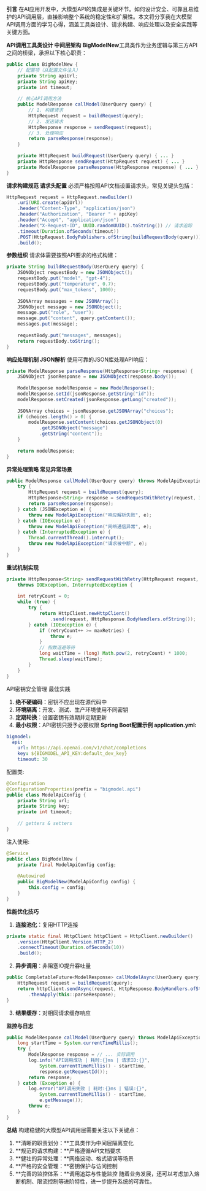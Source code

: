 **引言**
在AI应用开发中，大模型API的集成是关键环节。如何设计安全、可靠且易维护的API调用层，直接影响整个系统的稳定性和扩展性。本文将分享我在大模型API调用方面的学习心得，涵盖工具类设计、请求构建、响应处理以及安全实践等关键方面。

**API调用工具类设计
中间层架构**
**BigModelNew**工具类作为业务逻辑与第三方API之间的桥梁，承担以下核心职责：
```java
public class BigModelNew {
    // 配置项（从配置文件注入）
    private String apiUrl;
    private String apiKey;
    private int timeout;
    
    // 核心API调用方法
    public ModelResponse callModel(UserQuery query) {
        // 1. 构建请求
        HttpRequest request = buildRequest(query);
        // 2. 发送请求
        HttpResponse response = sendRequest(request);
        // 3. 处理响应
        return parseResponse(response);
    }
    
    private HttpRequest buildRequest(UserQuery query) { ... }
    private HttpResponse sendRequest(HttpRequest request) { ... }
    private ModelResponse parseResponse(HttpResponse response) { ... }
}
```

**请求构建规范
请求头配置**
必须严格按照API文档设置请求头，常见关键头包括：
```java
HttpRequest request = HttpRequest.newBuilder()
    .uri(URI.create(apiUrl))
    .header("Content-Type", "application/json")
    .header("Authorization", "Bearer " + apiKey)
    .header("Accept", "application/json")
    .header("X-Request-ID", UUID.randomUUID().toString()) // 请求追踪
    .timeout(Duration.ofSeconds(timeout))
    .POST(HttpRequest.BodyPublishers.ofString(buildRequestBody(query)))
    .build();
```
**参数组织**
请求体需要按照API要求的格式构建：
```java
private String buildRequestBody(UserQuery query) {
    JSONObject requestBody = new JSONObject();
    requestBody.put("model", "gpt-4");
    requestBody.put("temperature", 0.7);
    requestBody.put("max_tokens", 1000);
    
    JSONArray messages = new JSONArray();
    JSONObject message = new JSONObject();
    message.put("role", "user");
    message.put("content", query.getContent());
    messages.put(message);
    
    requestBody.put("messages", messages);
    return requestBody.toString();
}
```

**响应处理机制
JSON解析**
使用可靠的JSON库处理API响应：
```java
private ModelResponse parseResponse(HttpResponse<String> response) {
    JSONObject jsonResponse = new JSONObject(response.body());
    
    ModelResponse modelResponse = new ModelResponse();
    modelResponse.setId(jsonResponse.getString("id"));
    modelResponse.setCreated(jsonResponse.getLong("created"));
    
    JSONArray choices = jsonResponse.getJSONArray("choices");
    if (choices.length() > 0) {
        modelResponse.setContent(choices.getJSONObject(0)
            .getJSONObject("message")
            .getString("content"));
    }
    
    return modelResponse;
}
```
**异常处理策略
常见异常场景**
```java
public ModelResponse callModel(UserQuery query) throws ModelApiException {
    try {
        HttpRequest request = buildRequest(query);
        HttpResponse<String> response = sendRequestWithRetry(request, 3);
        return parseResponse(response);
    } catch (JSONException e) {
        throw new ModelApiException("响应解析失败", e);
    } catch (IOException e) {
        throw new ModelApiException("网络通信异常", e);
    } catch (InterruptedException e) {
        Thread.currentThread().interrupt();
        throw new ModelApiException("请求被中断", e);
    }
}
```
**重试机制实现**
```java
private HttpResponse<String> sendRequestWithRetry(HttpRequest request, int maxRetries) 
    throws IOException, InterruptedException {
    
    int retryCount = 0;
    while (true) {
        try {
            return HttpClient.newHttpClient()
                .send(request, HttpResponse.BodyHandlers.ofString());
        } catch (IOException e) {
            if (retryCount++ >= maxRetries) {
                throw e;
            }
            // 指数退避等待
            long waitTime = (long) Math.pow(2, retryCount) * 1000;
            Thread.sleep(waitTime);
        }
    }
}
```
API密钥安全管理
最佳实践
1.	**绝不硬编码**：密钥不应出现在源代码中
2.	**环境隔离**：开发、测试、生产环境使用不同密钥
3.	**定期轮换**：设置密钥有效期并定期更新
4.	**最小权限**：API密钥只授予必要权限
**Spring Boot配置示例
application.yml:**
```yaml
bigmodel:
  api:
    url: https://api.openai.com/v1/chat/completions
    key: ${BIGMODEL_API_KEY:default_dev_key}
    timeout: 30
```
配置类:
```java
@Configuration
@ConfigurationProperties(prefix = "bigmodel.api")
public class ModelApiConfig {
    private String url;
    private String key;
    private int timeout;
    
    // getters & setters
}
```
注入使用:
```java
@Service
public class BigModelNew {
    private final ModelApiConfig config;
    
    @Autowired
    public BigModelNew(ModelApiConfig config) {
        this.config = config;
    }
}
```
**性能优化技巧**
1.	**连接池化**：复用HTTP连接
```java
private static final HttpClient httpClient = HttpClient.newBuilder()
    .version(HttpClient.Version.HTTP_2)
    .connectTimeout(Duration.ofSeconds(10))
    .build();
```
2.	**异步调用**：非阻塞IO提升吞吐量

```java
public CompletableFuture<ModelResponse> callModelAsync(UserQuery query) {
    HttpRequest request = buildRequest(query);
    return httpClient.sendAsync(request, HttpResponse.BodyHandlers.ofString())
        .thenApply(this::parseResponse);
}
```
3.	**结果缓存**：对相同请求缓存响应

**监控与日志**
```java
public ModelResponse callModel(UserQuery query) throws ModelApiException {
    long startTime = System.currentTimeMillis();
    try {
        ModelResponse response = // ... 实际调用
        log.info("API调用成功 | 耗时:{}ms | 请求ID:{}", 
            System.currentTimeMillis() - startTime,
            response.getRequestId());
        return response;
    } catch (Exception e) {
        log.error("API调用失败 | 耗时:{}ms | 错误:{}", 
            System.currentTimeMillis() - startTime,
            e.getMessage());
        throw e;
    }
}
```
**总结**
构建稳健的大模型API调用层需要关注以下关键点：
1.	**清晰的职责划分：**工具类作为中间层隔离变化
2.	**规范的请求构建：**严格遵循API文档要求
3.	**健壮的异常处理：**网络波动、格式错误等场景
4.	**严格的安全管理：**密钥保护与访问控制
5.	**完善的监控体系：**调用追踪与性能监控
随着业务发展，还可以考虑加入熔断机制、限流控制等进阶特性，进一步提升系统的可靠性。
